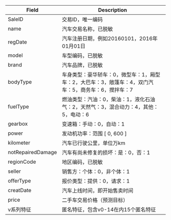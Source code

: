 |**Field**|**Description**|
|-|-|
|SaleID|	交易ID，唯一编码
|name	|汽车交易名称，已脱敏
|regDate	|汽车注册日期，例如20160101，2016年01月01日
|model	|车型编码，已脱敏
|brand	|汽车品牌，已脱敏
|bodyType|	车身类型：豪华轿车：0，微型车：1，厢型车：2，大巴车：3，敞篷车：4，双门汽车：5，商务车：6，搅拌车：7
|fuelType|	燃油类型：汽油：0，柴油：1，液化石油气：2，天然气：3，混合动力：4，其他：5，电动：6
|gearbox	|变速箱：手动：0，自动：1
|power	|发动机功率：范围 [ 0, 600 ]
|kilometer|	汽车已行驶公里，单位万km
|notRepairedDamage|	汽车有尚未修复的损坏：是：0，否：1
|regionCode	|地区编码，已脱敏
|seller	|销售方：个体：0，非个体：1
|offerType|	报价类型：提供：0，请求：1
|creatDate|	汽车上线时间，即开始售卖时间
|price	|二手车交易价格（预测目标）
|v系列特征 |	匿名特征，包含v0-14在内15个匿名特征